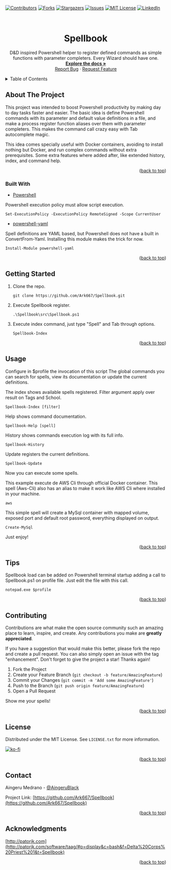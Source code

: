 <div id="top"></div>
<!--
*** Thanks for checking out the Best-README-Template. If you have a suggestion
*** that would make this better, please fork the repo and create a pull request
*** or simply open an issue with the tag "enhancement".
*** Don't forget to give the project a star!
*** Thanks again! Now go create something AMAZING! :D
-->



<!-- PROJECT SHIELDS -->
<!--
*** I'm using markdown "reference style" links for readability.
*** Reference links are enclosed in brackets [ ] instead of parentheses ( ).
*** See the bottom of this document for the declaration of the reference variables
*** for contributors-url, forks-url, etc. This is an optional, concise syntax you may use.
*** https://www.markdownguide.org/basic-syntax/#reference-style-links
-->
[![Contributors][contributors-shield]][contributors-url]
[![Forks][forks-shield]][forks-url]
[![Stargazers][stars-shield]][stars-url]
[![Issues][issues-shield]][issues-url]
[![MIT License][license-shield]][license-url]
[![LinkedIn][linkedin-shield]][linkedin-url]



<!-- PROJECT LOGO -->
<br />
<div align="center">
  <!-- <a href="https://github.com/Ark667/Spellbook">
    <img src="images/logo.png" alt="Logo" width="80" height="80">
  </a> -->

<h1 align="center">Spellbook</h1>
  <p align="center">
    D&D inspired Powershell helper to register defined commands as simple functions with parameter completers. Every Wizard should have one.
    <br />
    <a href="https://github.com/Ark667/Spellbook"><strong>Explore the docs »</strong></a>
    <br />    
    <a href="https://github.com/Ark667/Spellbook/issues">Report Bug</a>
    ·
    <a href="https://github.com/Ark667/Spellbook/issues">Request Feature</a>
  </p>
</div>



<!-- TABLE OF CONTENTS -->
<details>
  <summary>Table of Contents</summary>
  <ol>
    <li>
      <a href="#about-the-project">About The Project</a>
      <ul>
        <li><a href="#built-with">Built With</a></li>
      </ul>
    </li>
    <li><a href="#getting-started">Getting Started</a></li>
    <li><a href="#usage">Usage</a></li>
    <li><a href="#tips">Tips</a></li>
    <!-- <li><a href="#roadmap">Roadmap</a></li> -->
    <li><a href="#contributing">Contributing</a></li>
    <li><a href="#license">License</a></li>
    <li><a href="#contact">Contact</a></li>
    <!-- <li><a href="#acknowledgments">Acknowledgments</a></li> -->
  </ol>
</details>



<!-- ABOUT THE PROJECT -->
## About The Project

<!-- [![Product Name Screen Shot][product-screenshot]](https://example.com) -->

This project was intended to boost Powershell productivity by making day to day tasks faster and easier. The basic idea is define Powershell
commands with its parameter and default value definitions in a file, and make a process register function aliases over them with parameter
completers. This makes the command call crazy easy with Tab autocomplete magic.

This idea comes specially useful with Docker containers, avoiding to install nothing but Docker, and run complex commands without extra prerequisites.
Some extra features where added after, like extended history, index, and command help.

<p align="right">(<a href="#top">back to top</a>)</p>



### Built With

* [Powershell](https://docs.microsoft.com/powershell/)

Powershell execution policy must allow script execution. 
<!-- https://adamtheautomator.com/how-to-sign-powershell-script/ -->
 
```pws
Set-ExecutionPolicy -ExecutionPolicy RemoteSigned -Scope CurrentUser
```

* [powershell-yaml](https://github.com/cloudbase/powershell-yaml)

Spell definitions are YAML based, but Powershell does not have a built in ConvertFrom-Yaml. Installing this module
makes the trick for now.

```pws
Install-Module powershell-yaml
```

<p align="right">(<a href="#top">back to top</a>)</p>



<!-- GETTING STARTED -->
## Getting Started

1. Clone the repo.

   ```pws
   git clone https://github.com/Ark667/Spellbook.git
   ```

2. Execute Spellbook register.

   ```pws
   .\Spellbook\src\Spellbook.ps1
   ```

3. Execute index command, just type "Spell" and Tab through options.

   ```pws
   Spellbook-Index
   ```

<p align="right">(<a href="#top">back to top</a>)</p>


<!-- USAGE EXAMPLES -->
## Usage

Configure in $profile the invocation of this  script
The global commands you can search for spells, view its documentation or update the current definitions.

The index shows available spells registered. Filter argument apply over result on Tags and School.

```pws
Spellbook-Index [filter]
```

Help shows command documentation.

```pws
Spellbook-Help [spell]
```

History shows commands execution log with its full info.

```pws
Spellbook-History
```

Update registers the current definitions.

```pws
Spellbook-Update
```

Now you can execute some spells.

This example execute de AWS Cli through official Docker container. This spell (Aws-Cli) also has 
an alias to make it work like AWS Cli where installed in your machine.

```pws
aws
```

This simple spell will create a MySql container with mapped volume, exposed port and default root password, everything displayed on output.

```pws
Create-MySql
```

Just enjoy!

<p align="right">(<a href="#top">back to top</a>)</p>

<!-- USAGE EXAMPLES -->
## Tips

Spellbook load can be added on Powershell terminal startup adding a call to Spellbook.ps1 on profile file. Just edit
the file with this call.

```pws
notepad.exe $profile
```

<p align="right">(<a href="#top">back to top</a>)</p>


<!-- CONTRIBUTING -->
## Contributing

Contributions are what make the open source community such an amazing place to learn, inspire, and create. Any contributions you make are **greatly appreciated**.

If you have a suggestion that would make this better, please fork the repo and create a pull request. You can also simply open an issue with the tag "enhancement".
Don't forget to give the project a star! Thanks again!

1. Fork the Project
2. Create your Feature Branch (`git checkout -b feature/AmazingFeature`)
3. Commit your Changes (`git commit -m 'Add some AmazingFeature'`)
4. Push to the Branch (`git push origin feature/AmazingFeature`)
5. Open a Pull Request

Show me your spells!

<p align="right">(<a href="#top">back to top</a>)</p>



<!-- LICENSE -->
## License

Distributed under the MIT License. See `LICENSE.txt` for more information.

[![ko-fi](https://ko-fi.com/img/githubbutton_sm.svg)](https://ko-fi.com/I2I16OYC5)

<p align="right">(<a href="#top">back to top</a>)</p>



<!-- CONTACT -->
## Contact

Aingeru Medrano - [@AingeruBlack](https://twitter.com/AingeruBlack) <!-- - email@email_client.com -->

Project Link: [https://github.com/Ark667/Spellbook](https://github.com/Ark667/Spellbook)

<p align="right">(<a href="#top">back to top</a>)</p>


## Acknowledgments

[http://patorjk.com](http://patorjk.com/software/taag/#p=display&c=bash&f=Delta%20Corps%20Priest%201&t=Spellbook)


<p align="right">(<a href="#top">back to top</a>)</p>


<!-- MARKDOWN LINKS & IMAGES -->
<!-- https://www.markdownguide.org/basic-syntax/#reference-style-links -->
[contributors-shield]: https://img.shields.io/github/contributors/Ark667/Spellbook.svg?style=for-the-badge
[contributors-url]: https://github.com/Ark667/Spellbook/graphs/contributors
[forks-shield]: https://img.shields.io/github/forks/Ark667/Spellbook.svg?style=for-the-badge
[forks-url]: https://github.com/Ark667/Spellbook/network/members
[stars-shield]: https://img.shields.io/github/stars/Ark667/Spellbook.svg?style=for-the-badge
[stars-url]: https://github.com/Ark667/Spellbook/stargazers
[issues-shield]: https://img.shields.io/github/issues/Ark667/Spellbook.svg?style=for-the-badge
[issues-url]: https://github.com/Ark667/Spellbook/issues
[license-shield]: https://img.shields.io/github/license/Ark667/Spellbook.svg?style=for-the-badge
[license-url]: https://github.com/Ark667/Spellbook/blob/master/LICENSE.txt
[linkedin-shield]: https://img.shields.io/badge/-LinkedIn-black.svg?style=for-the-badge&logo=linkedin&colorB=555
[linkedin-url]: https://www.linkedin.com/in/aingeru/
[product-screenshot]: images/screenshot.png

